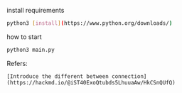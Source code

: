install requirements
```bash
python3 [install](https://www.python.org/downloads/)
```

how to start
```bash
python3 main.py
```


Refers:
```
[Introduce the different between connection](https://hackmd.io/@iST40ExoQtubds5LhuuaAw/HkCSnQUfQ)

```